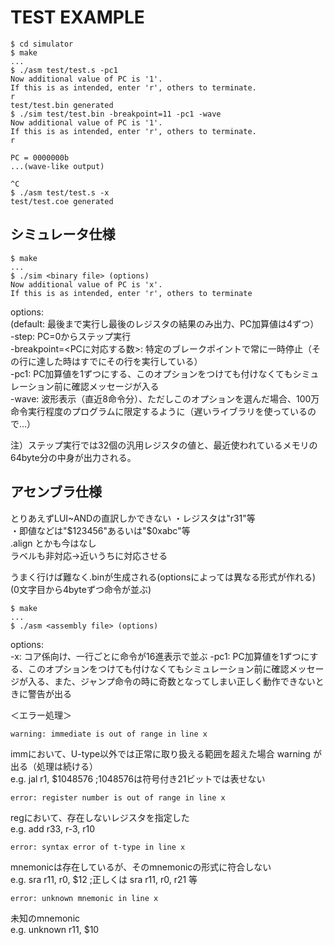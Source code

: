 # TEST EXAMPLE

    $ cd simulator
    $ make
    ...
    $ ./asm test/test.s -pc1
    Now additional value of PC is '1'.
    If this is as intended, enter 'r', others to terminate.
    r
    test/test.bin generated
    $ ./sim test/test.bin -breakpoint=11 -pc1 -wave
    Now additional value of PC is '1'.
    If this is as intended, enter 'r', others to terminate.
    r

    PC = 0000000b
    ...(wave-like output)

    ^C
    $ ./asm test/test.s -x
    test/test.coe generated

## シミュレータ仕様

    $ make
    ...
    $ ./sim <binary file> (options)
    Now additional value of PC is 'x'.
    If this is as intended, enter 'r', others to terminate


options:  
(default: 最後まで実行し最後のレジスタの結果のみ出力、PC加算値は4ずつ）  
-step: PC=0からステップ実行  
-breakpoint=<PCに対応する数>: 特定のブレークポイントで常に一時停止（その行に達した時はすでにその行を実行している）  
-pc1: PC加算値を1ずつにする、このオプションをつけても付けなくてもシミュレーション前に確認メッセージが入る  
-wave: 波形表示（直近8命令分）、ただしこのオプションを選んだ場合、100万命令実行程度のプログラムに限定するように（遅いライブラリを使っているので…）  

注）ステップ実行では32個の汎用レジスタの値と、最近使われているメモリの64byte分の中身が出力される。

## アセンブラ仕様

とりあえずLUI~ANDの直訳しかできない
・レジスタは"r31"等  
・即値などは"$123456"あるいは"$0xabc"等  
.align とかも今はなし  
ラベルも非対応→近いうちに対応させる  

うまく行けば難なく.binが生成される(optionsによっては異なる形式が作れる)  
(0文字目から4byteずつ命令が並ぶ)

    $ make
    ...
    $ ./asm <assembly file> (options)

options:  
-x: コア係向け、一行ごとに命令が16進表示で並ぶ
-pc1: PC加算値を1ずつにする、このオプションをつけても付けなくてもシミュレーション前に確認メッセージが入る、また、ジャンプ命令の時に奇数となってしまい正しく動作できないときに警告が出る

＜エラー処理＞

    warning: immediate is out of range in line x

immにおいて、U-type以外では正常に取り扱える範囲を超えた場合 warning が出る（処理は続ける）  
e.g. jal r1, $1048576  ;1048576は符号付き21ビットでは表せない

    error: register number is out of range in line x

regにおいて、存在しないレジスタを指定した  
e.g. add r33, r-3, r10

    error: syntax error of t-type in line x

mnemonicは存在しているが、そのmnemonicの形式に符合しない  
e.g. sra r11, r0, $12  ;正しくは sra r11, r0, r21 等

    error: unknown mnemonic in line x

未知のmnemonic  
e.g. unknown r11, $10
